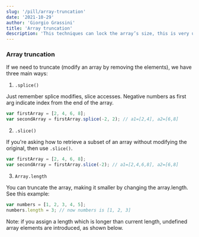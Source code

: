 ```yaml
---
slug: '/pill/array-truncation'
date: '2021-10-29'
author: 'Giorgio Grassini'
title: 'Array truncation'
description: 'This techniques can lock the array’s size, this is very useful to delete some elements of the array based on the number of elements you want to set.'
---
```


### Array truncation

If we need to truncate (modify an array by removing the elements), we have three main ways:

1. `.splice()`

Just remember splice modifies, slice accesses. Negative numbers as first arg indicate index from the end of the array.

```js
var firstArray = [2, 4, 6, 8];
var secondArray = firstArray.splice(-2, 2); // a1=[2,4], a2=[6,8]
```

2. `.slice()`

If you're asking how to retrieve a subset of an array without modifying the original, then use `.slice()`.

```js
var firstArray = [2, 4, 6, 8];
var secondArray = firstArray.slice(-2); // a1=[2,4,6,8], a2=[6,8]
```

3. `Array.length`

You can truncate the array, making it smaller by changing the array.length. See this example:

```js
var numbers = [1, 2, 3, 4, 5];
numbers.length = 3; // now numbers is [1, 2, 3]
```

Note: if you assign a length which is longer than current length, undefined array elements are introduced, as shown below.
